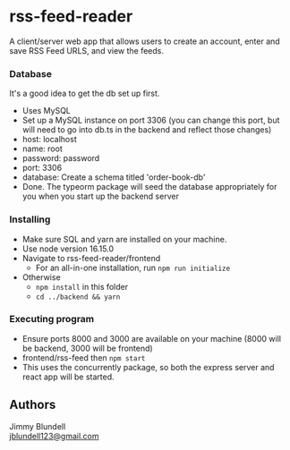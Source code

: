 # rss-feed-reader

A client/server web app that allows users to create an account, enter and save RSS Feed URLS, and view the feeds.

### Database
It's a good idea to get the db set up first.
* Uses MySQL
* Set up a MySQL instance on port 3306 (you can change this port, but will need to go into db.ts in the backend and reflect those changes)
* host: localhost
* name: root
* password: password
* port: 3306
* database: Create a schema titled 'order-book-db'
* Done. The typeorm package will seed the database appropriately for you when you start up the backend server

### Installing

* Make sure SQL and yarn are installed on your machine.
* Use node version 16.15.0
* Navigate to rss-feed-reader/frontend
  * For an all-in-one installation, run ``` npm run initialize ```
* Otherwise
  * ``` npm install ``` in this folder
  * ``` cd ../backend && yarn ```



### Executing program

* Ensure ports 8000 and 3000 are available on your machine (8000 will be backend, 3000 will be frontend)
*  frontend/rss-feed then ``` npm start ```
  * This uses the concurrently package, so both the express server and react app will be started.

## Authors

Jimmy Blundell  
jblundell123@gmail.com
